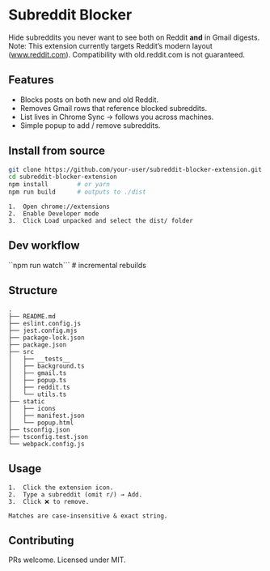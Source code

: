 # Subreddit Blocker

Hide subreddits you never want to see both on Reddit **and** in Gmail digests.  Note: This extension currently targets Reddit’s modern layout (www.reddit.com). Compatibility with old.reddit.com is not guaranteed.

## Features
- Blocks posts on both new and old Reddit.
- Removes Gmail rows that reference blocked subreddits.
- List lives in Chrome Sync → follows you across machines.
- Simple popup to add / remove subreddits.

## Install from source
```bash
git clone https://github.com/your-user/subreddit-blocker-extension.git
cd subreddit-blocker-extension
npm install        # or yarn
npm run build      # outputs to ./dist
```
	1.	Open chrome://extensions
	2.	Enable Developer mode
	3.	Click Load unpacked and select the dist/ folder

## Dev workflow

``npm run watch```      # incremental rebuilds

## Structure
```
.
├── README.md
├── eslint.config.js
├── jest.config.mjs
├── package-lock.json
├── package.json
├── src
│   ├── __tests__
│   ├── background.ts
│   ├── gmail.ts
│   ├── popup.ts
│   ├── reddit.ts
│   └── utils.ts
├── static
│   ├── icons
│   ├── manifest.json
│   └── popup.html
├── tsconfig.json
├── tsconfig.test.json
└── webpack.config.js
```

## Usage
	1.	Click the extension icon.
	2.	Type a subreddit (omit r/) → Add.
	3.	Click ❌ to remove.

    Matches are case-insensitive & exact string.

## Contributing

PRs welcome.
Licensed under MIT.